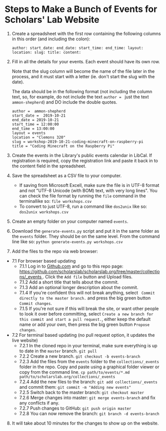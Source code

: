 # Steps to Make a Bunch of Events for Scholars' Lab Website

1. Create a spreadsheet with the first row containing the following columns in
   this order (and including the colon):

   ``` author: start_date: end_date: start_time: end_time: layout: location: slug: title: content: ```


2. Fill in all the details for your events. Each event should have its own row.

   Note that the slug column will become the name of the file later in the process, and it must start with a letter (ie. don't start the slug with the date).

   The data should be in the following format (not including the column text, so, for example, do not include the text `author = ` just the text `ammon-shepherd`) and DO include the double quotes.

    ```
    author =  ammon-shepherd
    start_date =  2019-10-21
    end_date = 2019-10-21
    start_time = 12:00:00
    end_time = 13:00:00
    layout = events
    location = "Clemons 320"
    slug = workshop-2019-10-21-coding-minecraft-on-raspberry-pi
    title = "Coding Minecraft on the Raspberry Pi"
    ```
3. Create the events in the Library's public events calendar in LibCal. If
   registration is required, copy the registration link and paste it back in to
   the content field in the spreadsheet.
4. Save the spreadsheet as a CSV file to your computer.
    - If saving from Microsoft Excell, make sure the file is in UTF-8 format
      and not "UTF-8 Unicode (with BOM) text, with very long lines". You can
      check the file format by running the `file` command in the terminallike
      so: `file workshops.csv`
    - To convert to just UTF-8, run a command like `dos2unix` like so:
      `dos2unix workshops.csv`
5. Create an empty folder on your computer named `events`.
6. Download the `generate-events.py` script and put it in the same folder as the `events` folder. They should be on the same level. From the command line like so: `python generate-events.py workshops.csv`
7. Add the files to the repo via web browser:
- 7.1 For browser based updating
   - 7.1.1 Log in to [Github.com](https://github.com) and go to this repo page: [https://github.com/scholarslab/scholarslab.org/tree/master/collections/_events ](https://github.com/scholarslab/scholarslab.org/tree/master/collections/_events). Click the `Add file` button and Upload files.
   -  7.1.2 Add a short title that tells about the commit.
   -  7.1.3 Add an optional longer description about the commit.
   -  7.1.4 If you're confident this will not break anything, select ` Commit directly to the master branch.` and press the big green button `Commit changes`.
   -  7.1.5 If you're not sure if this will break the site, or want other people to look it over before committing, select `Create a new branch for this commit
   and start a pull request.`, either keep the default name or add your own,
   then press the big green button `Propose changes`.
- 7.2 For terminal based updating (no pull request option, it updates the live website)
   - 7.2.1 In the cloned repo in your terminal, make sure everything is up to date in the `master` branch. `git pull`
   - 7.2.2 Create a new branch. `git checkout -b events-branch`
   - 7.2.3 Add the files from the `events` folder to the `collections/_events` folder in the repo. Copy and paste using a graphical folder viewer or copy from the command line. `cp path/to/events/*.md path/to/scholarslab.org/collections/_events`
   - 7.2.4 Add the new files to the branch: `git add collections/_events` and commit them: `git commit -m "Adding new events"`
   - 7.2.5 Switch back to the master branch: `git checkout master`
   - 7.2.6 Merge changes into master: `git merge events-branch` and fix any conflicts if any.
   - 7.2.7 Push changes to GitHub: `git push origin master`
   - 7.2.8 You can now remove the branch: `git branch -d events-branch`
8. It will take about 10 minutes for the changes to show up on the website.
